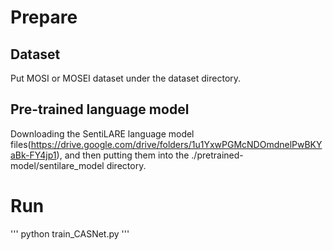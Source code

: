# Prepare

## Dataset
Put MOSI or MOSEI dataset under the dataset directory.

## Pre-trained language model
Downloading the SentiLARE language model files(https://drive.google.com/drive/folders/1u1YxwPGMcNDOmdnelPwBKYaBk-FY4jp1), and then putting them into the ./pretrained-model/sentilare_model directory.

# Run
'''
python train_CASNet.py
'''